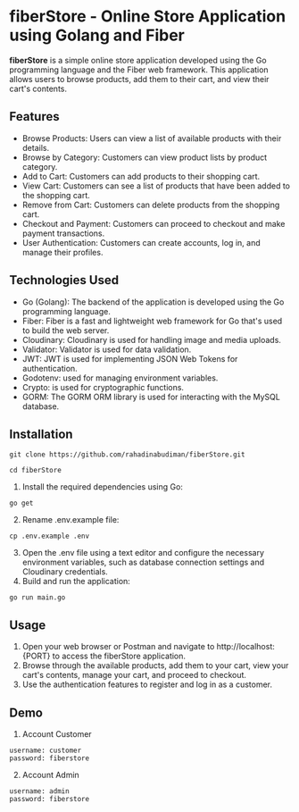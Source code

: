 # fiberStore - Online Store Application using Golang and Fiber

**fiberStore** is a simple online store application developed using the Go programming language and the Fiber web framework. This application allows users to browse products, add them to their cart, and view their cart's contents.

## Features

- Browse Products: Users can view a list of available products with their details.
- Browse by Category: Customers can view product lists by product category.
- Add to Cart: Customers can add products to their shopping cart.
- View Cart: Customers can see a list of products that have been added to the shopping cart.
- Remove from Cart: Customers can delete products from the shopping cart.
- Checkout and Payment: Customers can proceed to checkout and make payment transactions.
- User Authentication: Customers can create accounts, log in, and manage their profiles.

## Technologies Used

- Go (Golang): The backend of the application is developed using the Go programming language.
- Fiber: Fiber is a fast and lightweight web framework for Go that's used to build the web server.
- Cloudinary: Cloudinary is used for handling image and media uploads.
- Validator: Validator is used for data validation.
- JWT: JWT is used for implementing JSON Web Tokens for authentication.
- Godotenv: used for managing environment variables.
- Crypto: is used for cryptographic functions.
- GORM: The GORM ORM library is used for interacting with the MySQL database.

## Installation

```
git clone https://github.com/rahadinabudiman/fiberStore.git
```

```
cd fiberStore
```

1. Install the required dependencies using Go:

```
go get
```

2. Rename .env.example file:

```
cp .env.example .env
```

3. Open the .env file using a text editor and configure the necessary environment variables, such as database connection settings and Cloudinary credentials.
4. Build and run the application:

```
go run main.go
```

## Usage

1. Open your web browser or Postman and navigate to http://localhost:{PORT} to access the fiberStore application.
2. Browse through the available products, add them to your cart, view your cart's contents, manage your cart, and proceed to checkout.
3. Use the authentication features to register and log in as a customer.

## Demo

1. Account Customer

```
username: customer
password: fiberstore
```

2. Account Admin

```
username: admin
password: fiberstore
```
